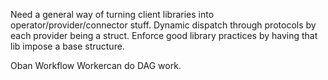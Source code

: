 
Need a general way of turning client libraries into operator/provider/connector stuff.
Dynamic dispatch through protocols by each provider being a struct. Enforce good library practices by having that lib impose a base structure.

Oban Workflow Workercan do DAG work.

